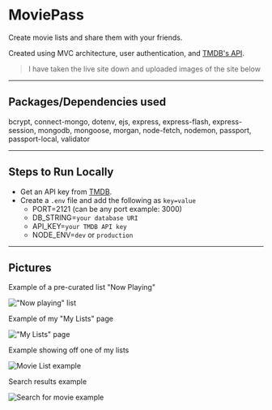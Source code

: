 # MoviePass

Create movie lists and share them with your friends.

Created using MVC architecture, user authentication, and [TMDB's API](https://www.themoviedb.org/).

> I have taken the live site down and uploaded images of the site below

---

## Packages/Dependencies used

bcrypt, connect-mongo, dotenv, ejs, express, express-flash, express-session, mongodb, mongoose, morgan, node-fetch, nodemon, passport, passport-local, validator

---

## Steps to Run Locally

- Get an API key from [TMDB](https://www.themoviedb.org/).
- Create a `.env` file and add the following as `key=value`
  - PORT=2121 (can be any port example: 3000)
  - DB_STRING=`your database URI`
  - API_KEY=`your TMDB API key`
  - NODE_ENV=`dev` or `production`

---

## Pictures

Example of a pre-curated list "Now Playing"

!["Now playing" list](https://github.com/ky-ler/moviepass/raw/main/media/now_playing.png)

Example of my "My Lists" page

!["My Lists" page](https://github.com/ky-ler/moviepass/raw/main/media/my_lists.png)

Example showing off one of my lists

![Movie List example](https://github.com/ky-ler/moviepass/raw/main/media/list_example.png)

Search results example

![Search for movie example](https://github.com/ky-ler/moviepass/raw/main/media/search.png)
